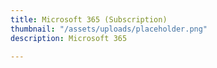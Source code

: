 ```yaml
---
title: Microsoft 365 (Subscription)
thumbnail: "/assets/uploads/placeholder.png"
description: Microsoft 365

---
```

